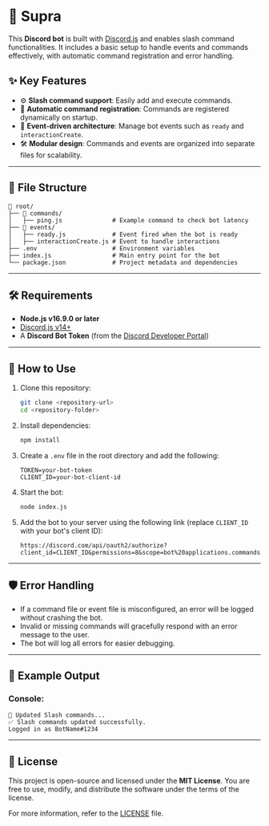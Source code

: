 # 🤖 Supra

This **Discord bot** is built with [Discord.js](https://discord.js.org/) and enables slash command functionalities. It includes a basic setup to handle events and commands effectively, with automatic command registration and error handling.

## ✨ **Key Features**
- ⚙️ **Slash command support**: Easily add and execute commands.
- 🔄 **Automatic command registration**: Commands are registered dynamically on startup.
- 🔔 **Event-driven architecture**: Manage bot events such as `ready` and `interactionCreate`.
- 🛠️ **Modular design**: Commands and events are organized into separate files for scalability.

---

## 📁 **File Structure**
```plaintext
📂 root/
├── 📂 commands/
│   ├── ping.js              # Example command to check bot latency
├── 📂 events/
│   ├── ready.js             # Event fired when the bot is ready
│   ├── interactionCreate.js # Event to handle interactions
├── .env                     # Environment variables
├── index.js                 # Main entry point for the bot
└── package.json             # Project metadata and dependencies
```

---

## 🛠️ **Requirements**
- **Node.js v16.9.0 or later**
- [Discord.js v14+](https://discord.js.org/#/)
- A **Discord Bot Token** (from the [Discord Developer Portal](https://discord.com/developers/applications))

---

## 🚀 **How to Use**
1. Clone this repository:
   ```bash
   git clone <repository-url>
   cd <repository-folder>
   ```

2. Install dependencies:
   ```bash
   npm install
   ```

3. Create a `.env` file in the root directory and add the following:
   ```plaintext
   TOKEN=your-bot-token
   CLIENT_ID=your-bot-client-id
   ```

4. Start the bot:
   ```bash
   node index.js
   ```

5. Add the bot to your server using the following link (replace `CLIENT_ID` with your bot's client ID):
   ```plaintext
   https://discord.com/api/oauth2/authorize?client_id=CLIENT_ID&permissions=8&scope=bot%20applications.commands
   ```

---

## 🛡️ **Error Handling**
- If a command file or event file is misconfigured, an error will be logged without crashing the bot.
- Invalid or missing commands will gracefully respond with an error message to the user.
- The bot will log all errors for easier debugging.

---

## 📝 **Example Output**
### Console:
```plaintext
🔄 Updated Slash commands...
✅ Slash commands updated successfully.
Logged in as BotName#1234
```

---

## 📜 **License**
This project is open-source and licensed under the **MIT License**. You are free to use, modify, and distribute the software under the terms of the license.

For more information, refer to the [LICENSE](./LICENSE) file.